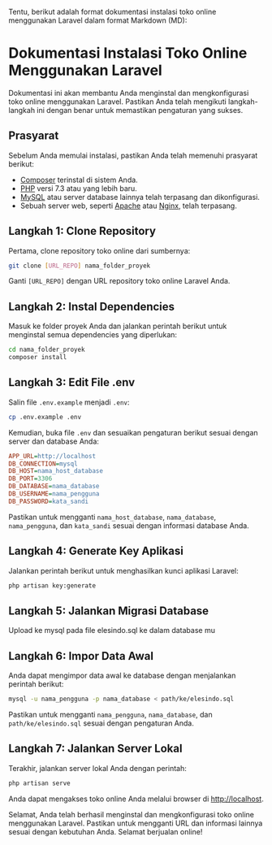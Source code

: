Tentu, berikut adalah format dokumentasi instalasi toko online menggunakan Laravel dalam format Markdown (MD):

# Dokumentasi Instalasi Toko Online Menggunakan Laravel

Dokumentasi ini akan membantu Anda menginstal dan mengkonfigurasi toko online menggunakan Laravel. Pastikan Anda telah mengikuti langkah-langkah ini dengan benar untuk memastikan pengaturan yang sukses.

## Prasyarat

Sebelum Anda memulai instalasi, pastikan Anda telah memenuhi prasyarat berikut:

- [Composer](https://getcomposer.org/) terinstal di sistem Anda.
- [PHP](https://www.php.net/) versi 7.3 atau yang lebih baru.
- [MySQL](https://www.mysql.com/) atau server database lainnya telah terpasang dan dikonfigurasi.
- Sebuah server web, seperti [Apache](https://httpd.apache.org/) atau [Nginx](https://www.nginx.com/), telah terpasang.

## Langkah 1: Clone Repository

Pertama, clone repository toko online dari sumbernya:

```bash
git clone [URL_REPO] nama_folder_proyek
```

Ganti `[URL_REPO]` dengan URL repository toko online Laravel Anda.

## Langkah 2: Instal Dependencies

Masuk ke folder proyek Anda dan jalankan perintah berikut untuk menginstal semua dependencies yang diperlukan:

```bash
cd nama_folder_proyek
composer install
```

## Langkah 3: Edit File .env

Salin file `.env.example` menjadi `.env`:

```bash
cp .env.example .env
```

Kemudian, buka file `.env` dan sesuaikan pengaturan berikut sesuai dengan server dan database Anda:

```ini
APP_URL=http://localhost
DB_CONNECTION=mysql
DB_HOST=nama_host_database
DB_PORT=3306
DB_DATABASE=nama_database
DB_USERNAME=nama_pengguna
DB_PASSWORD=kata_sandi
```

Pastikan untuk mengganti `nama_host_database`, `nama_database`, `nama_pengguna`, dan `kata_sandi` sesuai dengan informasi database Anda.

## Langkah 4: Generate Key Aplikasi

Jalankan perintah berikut untuk menghasilkan kunci aplikasi Laravel:

```bash
php artisan key:generate
```

## Langkah 5: Jalankan Migrasi Database
Upload ke mysql pada file elesindo.sql ke dalam database mu

## Langkah 6: Impor Data Awal

Anda dapat mengimpor data awal ke database dengan menjalankan perintah berikut:

```bash
mysql -u nama_pengguna -p nama_database < path/ke/elesindo.sql
```

Pastikan untuk mengganti `nama_pengguna`, `nama_database`, dan `path/ke/elesindo.sql` sesuai dengan pengaturan Anda.

## Langkah 7: Jalankan Server Lokal

Terakhir, jalankan server lokal Anda dengan perintah:

```bash
php artisan serve
```

Anda dapat mengakses toko online Anda melalui browser di [http://localhost](http://localhost).

Selamat, Anda telah berhasil menginstal dan mengkonfigurasi toko online menggunakan Laravel. Pastikan untuk mengganti URL dan informasi lainnya sesuai dengan kebutuhan Anda. Selamat berjualan online!
